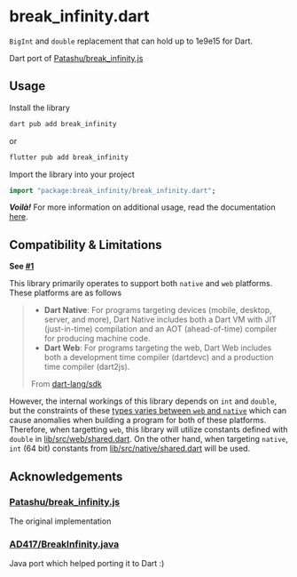 # break_infinity.dart
`BigInt` and `double` replacement that can hold up to 1e9e15 for Dart.

Dart port of [Patashu/break_infinity.js](https://github.com/Patashu/break_infinity.js)

## Usage
Install the library

```bash
dart pub add break_infinity
```

or

```bash
flutter pub add break_infinity
```

Import the library into your project

```dart
import "package:break_infinity/break_infinity.dart";
```

_**Voilà!**_ For more information on additional usage, read the documentation [here]().

## Compatibility & Limitations

**See [#1](https://github.com/exoad/break_infinity.dart/issues/1)**

This library primarily operates to support both `native` and `web` platforms. These platforms are as follows

> * **Dart Native**: For programs targeting devices (mobile, desktop, server, and more), Dart Native includes both a Dart VM with JIT (just-in-time) compilation and an AOT (ahead-of-time) compiler for producing machine code.
> * **Dart Web**: For programs targeting the web, Dart Web includes both a development time compiler (dartdevc) and a production time compiler (dart2js).
>
> From [dart-lang/sdk](https://github.com/dart-lang/sdk)

However, the internal workings of this library depends on `int` and `double`, but the constraints of these [types varies between `web` and `native`](https://dart.dev/language/built-in-types#numbers) which can cause anomalies when building
a program for both of these platforms. Therefore, when targetting `web`, this library will utilize constants defined with `double` in [lib/src/web/shared.dart](./lib/src/web/shared.dart). On the other hand, when targeting `native`, `int` (64 bit) constants from [lib/src/native/shared.dart](./lib/src/native/shared.dart) will be used. 

## Acknowledgements

### [Patashu/break_infinity.js](https://github.com/Patashu/break_infinity.js)
The original implementation

### [AD417/BreakInfinity.java](https://github.com/AD417/BreakInfinity.java)
Java port which helped porting it to Dart :)
